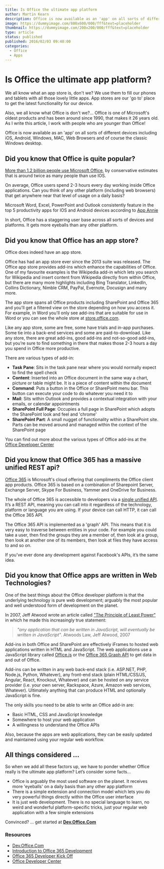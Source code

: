 ```yaml
---
title: Is Office the ultimate app platform
author: Martin Kearn
description: Office is now available as an 'app' on all sorts of different devices including iOS, Android, Windows, MAC, Web Browsers and of course the classic Windows desktop
image: https://dummyimage.com/800x600/000/fff&text=placeholder
thumbnail: https://dummyimage.com/200x200/000/fff&text=placeholder
type: article
status: published
published: 2016/02/03 09:40:00
categories: 
  - Office
  - Apps
---
```


# Is Office the ultimate app platform?
We all know what an app store is, don't we? We use them to fill our phones and tablets with all those lovely little apps. App stores are our 'go to' place to get the latest functionality for our device.

Also, we all know what Office is don't we?... Office is one of Microsoft's oldest products and has been around since 1990, that makes it 26 years old. As I write this article, I work with people who are younger than Office!

Office is now available as an 'app' on all sorts of different devices including iOS, Android, Windows, MAC, Web Browsers and of course the classic Windows desktop.

## Did you know that Office is quite popular?
[More than 1.2 billion people use Microsoft Office](http://news.microsoft.com/bythenumbers/planet-office), by conservative estimates that is around twice as many people than use IOS.

On average, Office users spend 2-3 hours every day working inside Office applications. Can you think of any other platform (including web browsers) that get anywhere near that level of usage on a daily basis?

Microsoft Word, Excel, PowerPoint and Outlook consistently feature in the top 5 productivity apps for IOS and Android devices according to [App Annie](https://www.appannie.com/apps/ios/matrix/productivity/?device=ipad&date=2016-01-26)

In short, Office has a staggering user base across all sorts of devices and platforms. It gets more eyeballs than any other platform.

## Did you know that Office has an app store?
Office does indeed have an app store.

Office has had an app store ever since the 2013 suite was released. The Office app store provides add-ins which enhance the capabilities of Office. One of my favourite examples is the Wikipedia add-in which lets you search for Wikipedia and insert content from Wikipedia directly from within Office, but there are many more highlights including Bing Translator, LinkedIn, Collins Dictionary, Nimble CRM, PayPal, Evernote, Docusign and many more.

The app store spans all Office products including SharePoint and Office 365 and you'll get a filtered view on the store depending on how you access it. For example, in Word you'll only see add-ins that are suitable for use in Word or you can see the whole store at [store.office.com](https://store.office.com/). 

Like any app store, some are free, some have trials and in-app purchases. Some tie into a back-end services and some are paid-to-download. Like any store, there are great add-ins, good add-ins and not-so-good add-ins, but you’re sure to find something in there that makes those 2-3 hours a day you spend in Office more productive.

There are various types of add-in:
* **Task Pane**: Sits in the task pane near where you would normally expect to find the spell check
* **Content**: Inserted into an Office document in the same way a chart, picture or table might be. It is a piece of content within the document
* **Command**: Puts a button in the Office or SharePoint menu bar. This button can execute your code to do whatever you need it to
* **Mail**: Sits within Outlook and provides a contextual integration with your emails, or calendar appointments
* **SharePoint Full Page**: Occupies a full page in SharePoint which adopts the SharePoint look and feel and 'chrome'
* **SharePoint Part**: A small nugget of functionality within a SharePoint site. Parts can be moved around and managed within the context of the SharePoint page

You can find out more about the various types of Office add-ins at the [Office Developer Center](https://msdn.microsoft.com/en-us/library/office/jj220082.aspx)

## Did you know that Office 365 has a massive unified REST api?
[Office 365](https://products.office.com/en-us/business/explore-office-365-for-business) is Microsoft's cloud offering that compliments the Office client app products. Office 365 is based on a combination of Sharepoint Server, Exchange Server, Skype For Business, Yammer and OneDrive for Business. 

The whole of Office 365 is accessible to developers via a [single unified API](http://dev.office.com/officegraph). It’s a REST API, meaning you can call into it regardless of the technology, platform or language you are using. If your device can call HTTP, it can call the Office 365 API.

The Office 365 API is implemented as a 'graph' API. This means that it is very easy to traverse between entities in your code. For example you could take a user, then find the groups they are a member of, then look at a group, then look at another one of its members, then look at files they have access to and so on. 

If you’ve ever done any development against Facebook's APIs, it’s the same idea.

## Did you know that Office apps are written in Web Technologies?
One of the best things about the Office developer platform is that the underlying technology is pure web development; arguably the most popular and well understood form of development on the planet.  

In 2007, Jeff Atwood wrote an article called ["The Principle of Least Power"](http://blog.codinghorror.com/the-principle-of-least-power/#%20) in which he made this increasingly true statement:
> *"any application that can be written in JavaScript, will eventually be written in JavaScript"*. Atwoods Law, Jeff Atwood, 2007

Add-ins in both Office and SharePoint are effectively iFrames to hosted web applications written in HTML and JavaScript. The web applications use a JavaScript library called [Office.js](https://msdn.microsoft.com/en-us/library/office/fp142185.aspx) or the [Office 365 Graph API](http://dev.office.com/officegraph) to get data in and out of Office.

Add-ins can be written in any web back-end stack (i.e. ASP.NET, PHP, Node.js, Python, Whatever), any front-end stack (plain HTML/CSS/JS, Angular, React, Knockout, Whatever) and can be hosted on any service provider (i.e. your own server, Rackspace, Azure, Amazon web services, Whatever). Ultimately anything that can produce HTML and optionally JavaScript is fine.

The only skills you need to be able to write an Office add-in are:
* Basic HTML, CSS and JavaScript knowledge
* Somewhere to host your web application
* A willingness to understand the Office APIs

Also, because the apps are web applications, they can be easily updated and maintained using your regular web workflow.

## All things considered ...
So when we add all these factors up, we have to ponder whether Office really is the ultimate app platform? Let’s consider some facts...

* Office is arguably the most used software on the planet. It receives more 'eyeballs' on a daily basis than any other app platform
* There is a simple extension and connection model which lets you do very powerful things directly within the Office user interface
* It is just web development. There is no special language to learn, no weird and wonderful platform-specific tricks, just your regular web application with a few simple extensions

Convinced? ... get started at **[Dev.Office.Com](http://dev.office.com/)**

### Resources
* [Dev.Office.Com](http://dev.office.com/)
* [Introduction to Office 365 Development](https://mva.microsoft.com/en-US/training-courses/introduction-to-office-365-development-8329?l=iVSJ4Uay_1504984382)
* [Office 365 Developer Kick Off](https://channel9.msdn.com/events/TechEd/Europe/2014/DEV-B207)
* [Office Developer Center](https://msdn.microsoft.com/en-us/library/office/jj220082.aspx)

